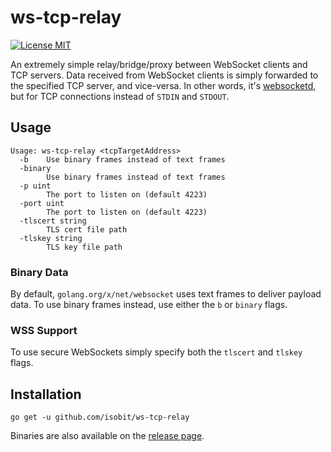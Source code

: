 # ws-tcp-relay
[![License MIT](https://img.shields.io/npm/l/express.svg)](http://opensource.org/licenses/MIT)

An extremely simple relay/bridge/proxy between WebSocket clients and TCP servers. Data
received from WebSocket clients is simply forwarded to the specified TCP
server, and vice-versa. In other words, it's
[websocketd](https://github.com/joewalnes/websocketd), but for TCP connections
instead of `STDIN` and `STDOUT`.

## Usage
```
Usage: ws-tcp-relay <tcpTargetAddress>
  -b	Use binary frames instead of text frames
  -binary
    	Use binary frames instead of text frames
  -p uint
    	The port to listen on (default 4223)
  -port uint
    	The port to listen on (default 4223)
  -tlscert string
    	TLS cert file path
  -tlskey string
    	TLS key file path
```

### Binary Data
By default, `golang.org/x/net/websocket` uses text frames to deliver payload
data. To use binary frames instead, use either the `b` or `binary` flags.

### WSS Support
To use secure WebSockets simply specify both the `tlscert` and `tlskey` flags.

## Installation
```
go get -u github.com/isobit/ws-tcp-relay
```

Binaries are also available on the [release page](https://github.com/isobit/ws-tcp-relay/releases/).

